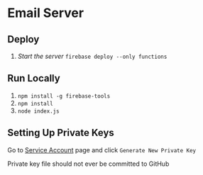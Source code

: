 # Email Server


## Deploy

1. *Start the server* `firebase deploy --only functions`


## Run Locally

1. `npm install -g firebase-tools`
1. `npm install`
1. `node index.js`


## Setting Up Private Keys

Go to [Service Account](https://console.firebase.google.com/u/0/project/keep-ahope/settings/serviceaccounts/adminsdk) page and click `Generate New Private Key`

Private key file should not ever be committed to GitHub